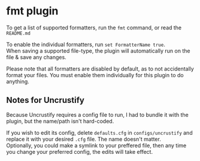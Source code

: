 # fmt plugin

To get a list of supported formatters, run the `fmt` command, or read the
`README.md`

To enable the individual formatters, run `set FormatterName true`.\
When saving a supported file-type, the plugin will automatically run on the file
& save any changes.

Please note that all formatters are disabled by default, as to not accidentally
format your files. You must enable them individually for this plugin to do
anything.

## Notes for Uncrustify

Because Uncrustify requires a config file to run, I had to bundle it with the
plugin, but the name/path isn't hard-coded.

If you wish to edit its config, delete `defaults.cfg` in `configs/uncrustify`
and replace it with your desired `.cfg` file. The name doesn't matter.\
Optionally, you could make a symlink to your preffered file, then any time you change
your preferred config, the edits will take effect.
